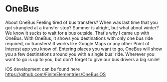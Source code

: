 # OneBus
About OneBus
Feeling tired of bus transfers? When was last time that you got strangled at a transfer stop? Summer is alright, but what about winter? We know it sucks to wait for a bus outside. That's why I came up with OneBus. 
With OneBus, it shows you destinations with only one bus ride required, no transfers! 
It works like Google Maps or any other Point of Interest app you know of. Entering places you want to go, OneBus will show you a few destinations around you with a single bus' ride. Wherever you want to go is up to you, but don't forget to give our bus drivers a big smile! 

iOS development can be found here https://github.com/FiniteElementries/OneBusiOS
